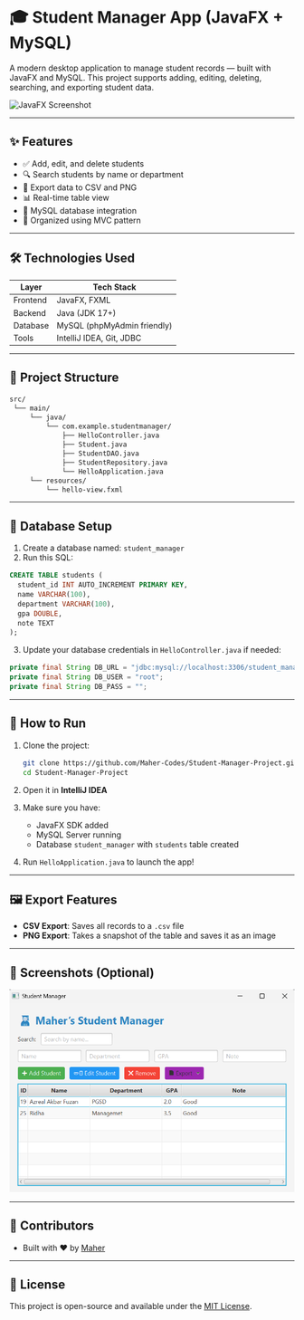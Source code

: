 # 🎓 Student Manager App (JavaFX + MySQL)

A modern desktop application to manage student records — built with JavaFX and MySQL. This project supports adding, editing, deleting, searching, and exporting student data.

![JavaFX Screenshot](https://via.placeholder.com/800x400.png?text=Student+Manager+App+Screenshot)

---

## ✨ Features

- ✅ Add, edit, and delete students
- 🔍 Search students by name or department
- 📄 Export data to CSV and PNG
- 📊 Real-time table view
- 💾 MySQL database integration
- 🧠 Organized using MVC pattern

---

## 🛠 Technologies Used

| Layer       | Tech Stack                     |
|-------------|--------------------------------|
| Frontend    | JavaFX, FXML                   |
| Backend     | Java (JDK 17+)                 |
| Database    | MySQL (phpMyAdmin friendly)    |
| Tools       | IntelliJ IDEA, Git, JDBC       |

---

## 📂 Project Structure

```
src/
 └── main/
     └── java/
         └── com.example.studentmanager/
             ├── HelloController.java
             ├── Student.java
             ├── StudentDAO.java
             ├── StudentRepository.java
             └── HelloApplication.java
     └── resources/
         └── hello-view.fxml
```

---

## 🧪 Database Setup

1. Create a database named: `student_manager`
2. Run this SQL:

```sql
CREATE TABLE students (
  student_id INT AUTO_INCREMENT PRIMARY KEY,
  name VARCHAR(100),
  department VARCHAR(100),
  gpa DOUBLE,
  note TEXT
);
```

3. Update your database credentials in `HelloController.java` if needed:

```java
private final String DB_URL = "jdbc:mysql://localhost:3306/student_manager";
private final String DB_USER = "root";
private final String DB_PASS = "";
```

---

## 🚀 How to Run

1. Clone the project:
   ```bash
   git clone https://github.com/Maher-Codes/Student-Manager-Project.git
   cd Student-Manager-Project
   ```

2. Open it in **IntelliJ IDEA**

3. Make sure you have:
   - JavaFX SDK added
   - MySQL Server running
   - Database `student_manager` with `students` table created

4. Run `HelloApplication.java` to launch the app!

---

## 🖼️ Export Features

- **CSV Export**: Saves all records to a `.csv` file
- **PNG Export**: Takes a snapshot of the table and saves it as an image

---

## 📸 Screenshots (Optional)

![alt text](image.png)

---

## 🤝 Contributors

- Built with ❤️ by [Maher](https://github.com/Maher-Codes)

---

## 📃 License

This project is open-source and available under the [MIT License](LICENSE).